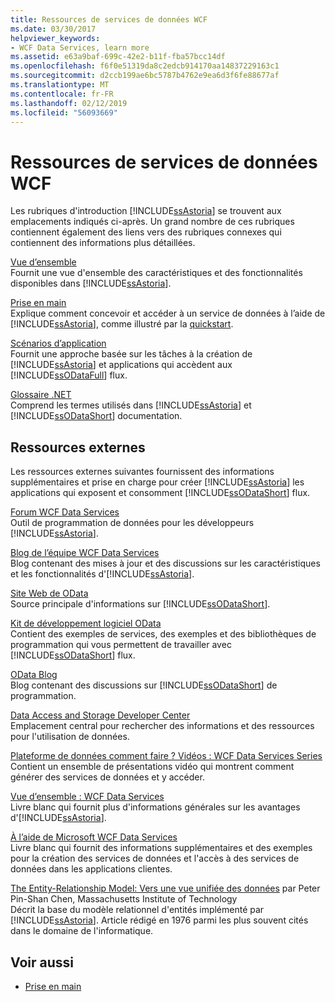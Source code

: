 ```yaml
---
title: Ressources de services de données WCF
ms.date: 03/30/2017
helpviewer_keywords:
- WCF Data Services, learn more
ms.assetid: e63a9baf-699c-42e2-b11f-fba57bcc14df
ms.openlocfilehash: f6f0e51319da8c2edcb914170aa14837229163c1
ms.sourcegitcommit: d2ccb199ae6bc5787b4762e9ea6d3f6fe88677af
ms.translationtype: MT
ms.contentlocale: fr-FR
ms.lasthandoff: 02/12/2019
ms.locfileid: "56093669"
---
```

# <a name="wcf-data-services-resources"></a>Ressources de services de données WCF
Les rubriques d'introduction [!INCLUDE[ssAstoria](../../../../includes/ssastoria-md.md)] se trouvent aux emplacements indiqués ci-après. Un grand nombre de ces rubriques contiennent également des liens vers des rubriques connexes qui contiennent des informations plus détaillées.  
  
 [Vue d’ensemble](../../../../docs/framework/data/wcf/wcf-data-services-overview.md)  
 Fournit une vue d'ensemble des caractéristiques et des fonctionnalités disponibles dans [!INCLUDE[ssAstoria](../../../../includes/ssastoria-md.md)].  
  
 [Prise en main](../../../../docs/framework/data/adonet/ef/getting-started.md)  
 Explique comment concevoir et accéder à un service de données à l’aide de [!INCLUDE[ssAstoria](../../../../includes/ssastoria-md.md)], comme illustré par la [quickstart](../../../../docs/framework/data/wcf/quickstart-wcf-data-services.md).  
  
 [Scénarios d’application](../../../../docs/framework/data/wcf/application-scenarios-wcf-data-services.md)  
 Fournit une approche basée sur les tâches à la création de [!INCLUDE[ssAstoria](../../../../includes/ssastoria-md.md)] et applications qui accèdent aux [!INCLUDE[ssODataFull](../../../../includes/ssodatafull-md.md)] flux.  
  
 [Glossaire .NET](../../../standard/glossary.md)  
 Comprend les termes utilisés dans [!INCLUDE[ssAstoria](../../../../includes/ssastoria-md.md)] et [!INCLUDE[ssODataShort](../../../../includes/ssodatashort-md.md)] documentation.  
  
## <a name="external-resources"></a>Ressources externes  
 Les ressources externes suivantes fournissent des informations supplémentaires et prise en charge pour créer [!INCLUDE[ssAstoria](../../../../includes/ssastoria-md.md)] les applications qui exposent et consomment [!INCLUDE[ssODataShort](../../../../includes/ssodatashort-md.md)] flux.  
  
 [Forum WCF Data Services](https://go.microsoft.com/fwlink/?LinkId=150512)  
 Outil de programmation de données pour les développeurs [!INCLUDE[ssAstoria](../../../../includes/ssastoria-md.md)].  
  
 [Blog de l’équipe WCF Data Services](https://go.microsoft.com/fwlink/?LinkId=150511)  
 Blog contenant des mises à jour et des discussions sur les caractéristiques et les fonctionnalités d'[!INCLUDE[ssAstoria](../../../../includes/ssastoria-md.md)].  
  
 [Site Web de OData](https://go.microsoft.com/fwlink/?LinkID=184554)  
 Source principale d'informations sur [!INCLUDE[ssODataShort](../../../../includes/ssodatashort-md.md)].  
  
 [Kit de développement logiciel OData](https://go.microsoft.com/fwlink/?LinkID=185248)  
 Contient des exemples de services, des exemples et des bibliothèques de programmation qui vous permettent de travailler avec [!INCLUDE[ssODataShort](../../../../includes/ssodatashort-md.md)] flux.  
  
 [OData Blog](https://go.microsoft.com/fwlink/?LinkId=185868)  
 Blog contenant des discussions sur [!INCLUDE[ssODataShort](../../../../includes/ssodatashort-md.md)] de programmation.  
  
 [Data Access and Storage Developer Center](https://go.microsoft.com/fwlink/?LinkId=91903)  
 Emplacement central pour rechercher des informations et des ressources pour l'utilisation de données.  
  
 [Plateforme de données comment faire ? Vidéos : WCF Data Services Series](https://go.microsoft.com/fwlink/?LinkId=124600)  
 Contient un ensemble de présentations vidéo qui montrent comment générer des services de données et y accéder.  
  
 [Vue d’ensemble : WCF Data Services](https://go.microsoft.com/fwlink/?LinkID=131074)  
 Livre blanc qui fournit plus d'informations générales sur les avantages d'[!INCLUDE[ssAstoria](../../../../includes/ssastoria-md.md)].  
  
 [À l’aide de Microsoft WCF Data Services](https://go.microsoft.com/fwlink/?LinkID=131075)  
 Livre blanc qui fournit des informations supplémentaires et des exemples pour la création des services de données et l'accès à des services de données dans les applications clientes.  
  
 [The Entity-Relationship Model: Vers une vue unifiée des données](https://go.microsoft.com/fwlink/?LinkId=91909) par Peter Pin-Shan Chen, Massachusetts Institute of Technology  
 Décrit la base du modèle relationnel d'entités implémenté par [!INCLUDE[ssAstoria](../../../../includes/ssastoria-md.md)]. Article rédigé en 1976 parmi les plus souvent cités dans le domaine de l'informatique.  
  
## <a name="see-also"></a>Voir aussi
- [Prise en main](../../../../docs/framework/data/wcf/getting-started-with-wcf-data-services.md)

